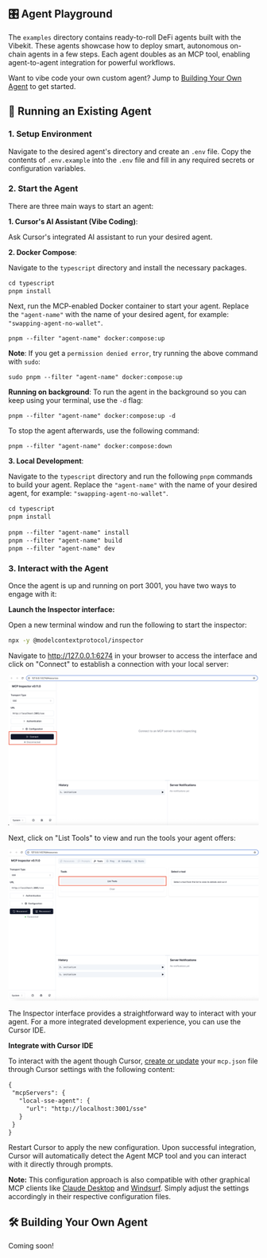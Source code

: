 ## 🎛️ Agent Playground

The `examples` directory contains ready-to-roll DeFi agents built with the Vibekit. These agents showcase how to deploy smart, autonomous on-chain agents in a few steps. Each agent doubles as an MCP tool, enabling agent-to-agent integration for powerful workflows.

Want to vibe code your own custom agent? Jump to [Building Your Own Agent](#-building-your-own-agent) to get started.

## 🚀 Running an Existing Agent

### 1. Setup Environment

Navigate to the desired agent's directory and create an `.env` file. Copy the contents of `.env.example` into the `.env` file and fill in any required secrets or configuration variables.

### 2. Start the Agent

There are three main ways to start an agent:

**1. Cursor's AI Assistant (Vibe Coding)**:

Ask Cursor's integrated AI assistant to run your desired agent.

**2. Docker Compose**:

Navigate to the `typescript` directory and install the necessary packages.

```
cd typescript
pnpm install
```

Next, run the MCP-enabled Docker container to start your agent. Replace the `"agent-name"` with the name of your desired agent, for example: `"swapping-agent-no-wallet"`.

```
pnpm --filter "agent-name" docker:compose:up
```

**Note**: If you get a `permission denied error`, try running the above command with `sudo`:

```
sudo pnpm --filter "agent-name" docker:compose:up
```

**Running on background**: To run the agent in the background so you can keep using your terminal, use the `-d` flag:

```
pnpm --filter "agent-name" docker:compose:up -d
```

To stop the agent afterwards, use the following command:

```
pnpm --filter "agent-name" docker:compose:down
```

**3. Local Development**:

Navigate to the `typescript` directory and run the following `pnpm` commands to build
your agent. Replace the `"agent-name"` with the name of your desired agent, for example: `"swapping-agent-no-wallet"`.

```
cd typescript
pnpm install

pnpm --filter "agent-name" install
pnpm --filter "agent-name" build
pnpm --filter "agent-name" dev
```

### 3. Interact with the Agent

Once the agent is up and running on port 3001, you have two ways to engage with it:

**Launch the Inspector interface:**

Open a new terminal window and run the following to start the inspector:

```bash
npx -y @modelcontextprotocol/inspector
```

Navigate to http://127.0.0.1:6274 in your browser to access the interface and click on "Connect" to establish a connection with your local server:

<p align="left">
  <img src="../../img/inspector_1.png" width="700px" alt="Inspector1"/>
</p>

Next, click on "List Tools" to view and run the tools your agent offers:

<p align="left">
  <img src="../../img/inspector_2.png" width="700px" alt="Inspector2"/>
</p>

The Inspector interface provides a straightforward way to interact with your agent. For a more integrated development experience, you can use the Cursor IDE.

**Integrate with Cursor IDE**

To interact with the agent though Cursor, [create or update](https://docs.cursor.com/context/model-context-protocol) your `mcp.json` file through Cursor settings with the following content:

```
{
 "mcpServers": {
   "local-sse-agent": {
     "url": "http://localhost:3001/sse"
   }
 }
}

```

Restart Cursor to apply the new configuration. Upon successful integration, Cursor will automatically detect the Agent MCP tool and you can interact with it directly through prompts.

**Note:** This configuration approach is also compatible with other graphical MCP clients like [Claude Desktop](https://modelcontextprotocol.io/quickstart/user) and [Windsurf](https://docs.windsurf.com/windsurf/mcp). Simply adjust the settings accordingly in their respective configuration files.

## 🛠️ Building Your Own Agent

Coming soon!
